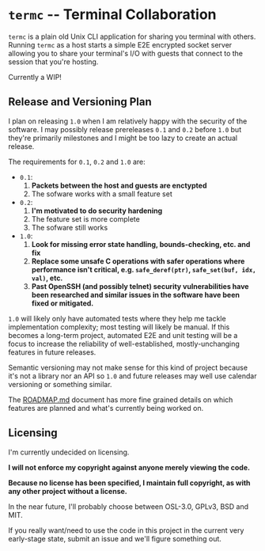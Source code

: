 # `termc` -- Terminal Collaboration

`termc` is a plain old Unix CLI application for sharing you terminal with
others. Running `termc` as a host starts a simple E2E encrypted socket server
allowing you to share your terminal's I/O with guests that connect to the
session that you're hosting.

Currently a WIP!


## Release and Versioning Plan

I plan on releasing `1.0` when I am relatively happy with the security of the
software. I may possibly release prereleases `0.1` and `0.2` before `1.0` but
they're primarily milestones and I might be too lazy to create an actual
release.

The requirements for `0.1`, `0.2` and `1.0` are:
- `0.1`: 
    1. **Packets between the host and guests are enctypted**
    2. The sofware works with a small feature set
- `0.2`:
    1. **I'm motivated to do security hardening**
    2. The feature set is more complete
    3. The sofware still works
- `1.0`:
    1. **Look for missing error state handling, bounds-checking, etc. and fix**
    2. **Replace some unsafe C operations with safer operations where
       performance isn't critical, e.g. `safe_deref(ptr)`,
       `safe_set(buf, idx, val)`, etc.**
    3. **Past OpenSSH (and possibly telnet) security vulnerabilities have been
       researched and similar issues in the software have been fixed or
       mitigated.**

`1.0` will likely only have automated tests where they help me tackle
implementation complexity; most testing will likely be manual. If this becomes
a long-term project, automated E2E and unit testing will be a focus to increase
the reliability of well-established, mostly-unchanging features in future
releases.

Semantic versioning may not make sense for this kind of project because it's
not a library nor an API so `1.0` and future releases may well use calendar
versioning or something similar.

The [ROADMAP.md](./ROADMAP.md) document has more fine grained details on which
features are planned and what's currently being worked on.


## Licensing

I'm currently undecided on licensing.

**I will not enforce my copyright against anyone merely viewing the code.**

**Because no license has been specified, I maintain full copyright, as with any
other project without a license.**

In the near future, I'll probably choose between OSL-3.0, GPLv3, BSD and MIT.

If you really want/need to use the code in this project in the current very
early-stage state, submit an issue and we'll figure something out.

